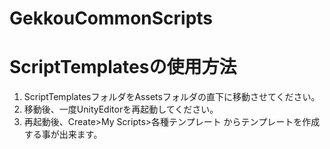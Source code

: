 # GekkouCommonScripts

# ScriptTemplatesの使用方法
1. ScriptTemplatesフォルダをAssetsフォルダの直下に移動させてください。
2. 移動後、一度UnityEditorを再起動してください。
3. 再起動後、Create>My Scripts>各種テンプレート からテンプレートを作成する事が出来ます。